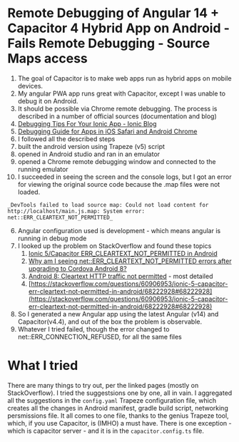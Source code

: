 # Remote Debugging of Angular 14 + Capacitor 4 Hybrid App on Android - Fails Remote Debugging - Source Maps access

1. The goal of Capacitor is to make web apps run as hybrid apps on mobile devices.
2. My angular PWA app runs great with Capacitor, except I was unable to debug it on Android.
3. It should be possible via Chrome remote debugging. The process is described in a number of official sources (documentation and blog)
  1. [Debugging Tips For Your Ionic App - Ionic Blog](https://ionic.io/blog/debugging-tips-for-your-ionic-app)
  2. [Debugging Guide for Apps in iOS Safari and Android Chrome](https://ionicframework.com/docs/troubleshooting/debugging)
4. I followed all the described steps
  3. built the android version using Trapeze (v5) script
  4. opened in Android studio and ran in an emulator
  5. opened a Chrome remote debugging window and connected to the running emulator
5. I succeeded in seeing the screen and the console logs, but I got an error for viewing the original source code because the .map files were not loaded.
```
_DevTools failed to load source map: Could not load content for http://localhost/main.js.map: System error: net::ERR_CLEARTEXT_NOT_PERMITTED_
```
6. Angular configuration used is development - which means angular is running in debug mode
7. I looked up the problem on StackOverflow and found these topics
   1. [Ionic 5/Capacitor ERR_CLEARTEXT_NOT_PERMITTED in Android](https://stackoverflow.com/questions/60906953/ionic-5-capacitor-err-cleartext-not-permitted-in-android)
   2. [Why am I seeing net::ERR_CLEARTEXT_NOT_PERMITTED errors after upgrading to Cordova Android 8?](https://stackoverflow.com/questions/54752716/why-am-i-seeing-neterr-cleartext-not-permitted-errors-after-upgrading-to-cordo)
   3. [Android 8: Cleartext HTTP traffic not permitted](https://stackoverflow.com/questions/45940861/android-8-cleartext-http-traffic-not-permitted) - most detailed
   4. [https://stackoverflow.com/questions/60906953/ionic-5-capacitor-err-cleartext-not-permitted-in-android/68222928#68222928](https://stackoverflow.com/questions/60906953/ionic-5-capacitor-err-cleartext-not-permitted-in-android/68222928#68222928)
8. So I generated a new Angular app using the latest Angular (v14) and Capacitor(v4.4), and out of the box the problem is observable.
9. Whatever I tried failed, though the error changed to net::ERR_CONNECTION_REFUSED, for all the same files
 

# What I tried
There are many things to try out, per the linked pages (mostly on StackOverflow).
I tried the suggestsions one by one, all in vain. 
I aggregated all the suggestions in the `config.yaml` Trapeze configuration file, which creates all the changes in Android manifest, gradle build script, networking persmissions file.
It all comes to one file, thanks to the genius Trapeze tool, which, if you use Capacitor, is (IMHO) a must have.
There is one exception - which is capacitor server - and it is in the `capacitor.config.ts` file. 
